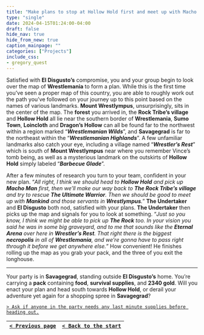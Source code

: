```yaml
---
title: "Make plans to stop at Hollow Hold first and meet up with Macho Man, try to find The Ultimate Warrior's pills and free him if we can, then make for Wrestlympus."
type: "single"
date: 2024-04-15T01:24:00-04:00
draft: false
hide_nav: true
hide_from_new: true
caption_mainpage: ""
categories: ["Projects"]
include_css:
- gregory_quest
---
```


Satisfied with **El Disgusto’s** compromise, you and your group begin to look over the map of **Wrestlemania** to form a plan. While this is the first time you’ve seen a proper map of this country, you are able to roughly work out the path you’ve followed on your journey up to this point based on the names of various landmarks. **Mount Wrestlympus**, unsurprisingly, sits in the center of the map. The **forest** you arrived in, the **Rock Tribe’s village** and **Hollow Hold** all lie near the southern border of **Wrestlemania**, **Sumo Town**, **Loincloth** and **Dragon’s Hollow** can all be found far to the northwest within a region marked “***Wrestlemanian Wilds***”, and **Savagegrad** is far to the northeast within the “***Wrestlemanian Highlands***”. A few unfamiliar landmarks also catch your eye, including a village named “***Wrestler’s Rest***” which is south of **Mount Wrestlympus** near where you remember Vince’s tomb being, as well as a mysterious landmark on the outskirts of **Hollow Hold** simply labeled “***Barbecue Glade***”.

After a few minutes of research you turn to your team, confident in your new plan. “*All right, I think we should head to **Hollow Hold** and pick up **Macho Man** first, then we’ll make our way back to **The Rock Tribe’s village** and try to rescue **The Ultimate Warrior**. Then we should be good to meet up with **Mankind** and those servants in **Wrestlympus**.*” **The Undertaker** and **El Disgusto** both nod, satisfied with your plans. **The Undertaker** then picks up the map and signals for you to look at something. “*Just so you know, I think we might be able to pick up **The Rock** too. In your vision you said he was in some big graveyard, and to me that sounds like the **Eternal Arena** over here in **Wrestler’s Rest**. That right there is the biggest **necropolis** in all of **Wrestlemania**, and we’re gonna have to pass right through it before we get anywhere else.*” How convenient! He finishes rolling up the map as you grab your pack, and the three of you exit the longhouse.

---

Your party is in **Savagegrad**, standing outside **El Disgusto’s** home. You’re carrying a **pack** containing **food**, **survival supplies**, and **2340 gold**. Will you enact your plan and head south towards **Hollow Hold**, or derail your adventure yet again for a shopping spree in **Savagegrad**?

[``> Ask if anyone in the party needs any last minute supplies before heading out.``](../99)

|[``< Previous page``](../97)|[``< Back to the start``](../)|
|---|---|